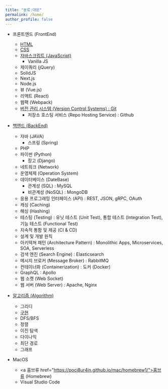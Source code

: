```yaml
---
title: "분류:대문"
permalink: /home/
author_profile: false
---
```


- 프론트엔드 (FrontEnd)
  - <a href="https://pocj8ur4in.github.io/frontend/html1/">HTML</a>
  - <a href="https://pocj8ur4in.github.io/frontend/css1/">CSS</a>
  - <a href="https://pocj8ur4in.github.io/frontend/js1/">자바스크립트 (JavaScript)</a>
    - Vanilla JS
  - 제이쿼리 (jQuery)
  - SolidJS
  - Next.js
  - Node.js
  - 뷰 (Vue.js)
  - 리액트 (React)
  - 웹팩 (Webpack)
  - <a href="https://pocj8ur4in.github.io/git/git2/">버전 관리 시스템 (Version Control Systems) : Git</a>
    - 저장소 호스팅 서비스 (Repo Hosting Service) : Github

- <a href="https://pocj8ur4in.github.io/backend/os1/">백엔드 (BackEnd)</a>
  - 자바 (JAVA)
    - 스프링 (Spring)
  - PHP
  - 파이썬 (Python)
    - 장고 (Django)
  - 네트워크 (Network)
  - 운영체제 (Operation System)
  - 데이터베이스 (DateBase)
    - 관계성 (SQL) : MySQL
    - 비관계성 (NoSQL) : MongoDB
  - 응용 프로그래밍 인터페이스 (API) : REST, JSON, gRPC, OAuth
  - 캐싱 (Caching)
  - 해싱 (Hashing)
  - 테스팅 (Testing) : 유닛 테스트 (Unit Test), 통합 테스트 (Integration Test), 기능 테스트 (Functional Test)
  - 지속적 통함 및 제공 (CI & CD)
  - 설계 및 개발 원칙
  - 아키텍쳐 패턴 (Architecture Pattern) : Monolithic Apps, Microservices, SOA, Serverless
  - 검색 엔진 (Search Engine) : Elasticsearch
  - 메시지 브로커 (Message Broker) : RabbitMQ
  - 컨테이너화 (Containerization) : 도커 (Docker)
  - GraphQL : Apollo
  - 웹 소켓 (Web Socket)
  - 웹 서버 (Web Server) : Apache, Nginx

- <a href="https://pocj8ur4in.github.io/algorithm/algorithm1/">알고리즘 (Algorithm)</a>
  - 그리디
  - <a href="https://pocj8ur4in.github.io/algorithm/algorithm2/">구현</a>
  - DFS/BFS
  - 정렬
  - 이진 탐색
  - 다이나믹
  - 최단 경로
  - 그래프

- MacOS
  - <a 홈브류 href="https://pocj8ur4in.github.io/mac/homebrew1/">홈브류 (Homebrew)</a>
  - Visual Studio Code